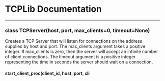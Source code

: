 # TCPLib Documentation

---

### class TCPServer(host, port, max_clients=0, timeout=None)

Creates a TCP Server that will listen for connections on the address supplied by host and port. The max_clients argument takes a positive integer.
If max_clients is zero, then the server will accept an infinite number of client connections. The timeout argument is a positive integer representing the time in seconds the server should wait on a connection.

#### start_client_proc(client_id, host, port, cli
